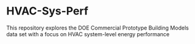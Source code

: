 # HVAC-Sys-Perf
This repository explores the DOE Commercial Prototype Building Models data set with a focus on HVAC system-level energy performance
